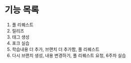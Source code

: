# 기능 목록
1. 풀 리퀘스트
2. 릴리즈
3. 태그 생성
4. 포크 실습
5. 학습내용 더 추가, 브랜치 더 추가함, 풀 리퀘스트
6. 다시 브랜치 생성, 내용 변경하기, 풀 리퀘스트 요청, 6주차 실습